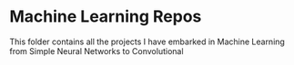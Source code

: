 # Machine Learning Repos
 This folder contains all the projects  I have embarked in Machine Learning from Simple Neural Networks to Convolutional
